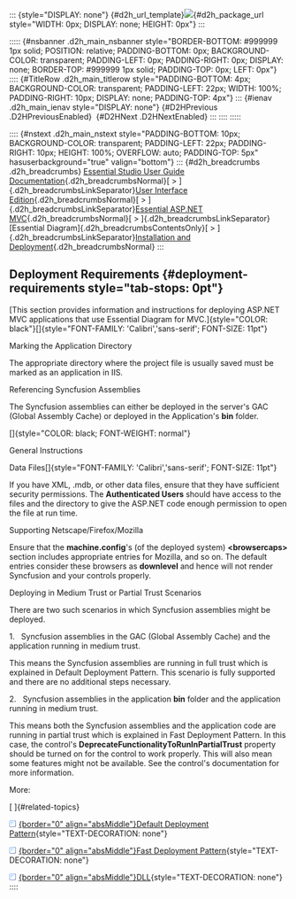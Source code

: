 ::: {style="DISPLAY: none"}
[](ms-xhelp:///?Id=d2h_url_template){#d2h_url_template}![](!package_url!){#d2h_package_url style="WIDTH: 0px; DISPLAY: none; HEIGHT: 0px"}
:::

::::: {#nsbanner .d2h_main_nsbanner style="BORDER-BOTTOM: #999999 1px solid; POSITION: relative; PADDING-BOTTOM: 0px; BACKGROUND-COLOR: transparent; PADDING-LEFT: 0px; PADDING-RIGHT: 0px; DISPLAY: none; BORDER-TOP: #999999 1px solid; PADDING-TOP: 0px; LEFT: 0px"}
:::: {#TitleRow .d2h_main_titlerow style="PADDING-BOTTOM: 4px; BACKGROUND-COLOR: transparent; PADDING-LEFT: 22px; WIDTH: 100%; PADDING-RIGHT: 10px; DISPLAY: none; PADDING-TOP: 4px"}
::: {#ienav .d2h_main_ienav style="DISPLAY: none"}
[](ms-xhelp:///?Id=3536d6a2-18cc-45ee-af6d-81a609437a10){#D2HPrevious .D2HPreviousEnabled}  [](ms-xhelp:///?Id=48e2812b-21c2-4339-b01c-589afdcff88a){#D2HNext .D2HNextEnabled}
:::
::::
:::::

:::: {#nstext .d2h_main_nstext style="PADDING-BOTTOM: 10px; BACKGROUND-COLOR: transparent; PADDING-LEFT: 22px; PADDING-RIGHT: 10px; HEIGHT: 100%; OVERFLOW: auto; PADDING-TOP: 5px" hasuserbackground="true" valign="bottom"}
::: {#d2h_breadcrumbs .d2h_breadcrumbs}
[Essential Studio User Guide Documentation](ms-xhelp:///?Id=12457748-09e3-4d74-a240-8e049cedf030){.d2h_breadcrumbsNormal}[ \> ]{.d2h_breadcrumbsLinkSeparator}[User Interface Edition](ms-xhelp:///?Id=c29296b7-531c-413b-a0ec-488ca1f7f669){.d2h_breadcrumbsNormal}[ \> ]{.d2h_breadcrumbsLinkSeparator}[Essential ASP.NET MVC](ms-xhelp:///?Id=4b14e7d1-65c4-4f67-b1aa-2c37709905a5){.d2h_breadcrumbsNormal}[ \> ]{.d2h_breadcrumbsLinkSeparator}[Essential Diagram]{.d2h_breadcrumbsContentsOnly}[ \> ]{.d2h_breadcrumbsLinkSeparator}[Installation and Deployment](ms-xhelp:///?Id=3536d6a2-18cc-45ee-af6d-81a609437a10){.d2h_breadcrumbsNormal}
:::

## Deployment Requirements {#deployment-requirements style="tab-stops: 0pt"}

[This section provides information and instructions for deploying ASP.NET MVC applications that use Essential Diagram for MVC.]{style="COLOR: black"}[]{style="FONT-FAMILY: 'Calibri','sans-serif'; FONT-SIZE: 11pt"}

Marking the Application Directory 

The appropriate directory where the project file is usually saved must be marked as an application in IIS.

Referencing Syncfusion Assemblies 

The Syncfusion assemblies can either be deployed in the server\'s GAC (Global Assembly Cache) or deployed in the Application\'s **bin** folder.

[]{style="COLOR: black; FONT-WEIGHT: normal"} 

General Instructions

Data Files[]{style="FONT-FAMILY: 'Calibri','sans-serif'; FONT-SIZE: 11pt"}

If you have XML, .mdb, or other data files, ensure that they have sufficient security permissions. The **Authenticated Users** should have access to the files and the directory to give the ASP.NET code enough permission to open the file at run time.

Supporting Netscape/Firefox/Mozilla

Ensure that the **machine.config**\'s (of the deployed system) **\<browsercaps\>** section includes appropriate entries for Mozilla, and so on. The default entries consider these browsers as **downlevel** and hence will not render Syncfusion and your controls properly.

Deploying in Medium Trust or Partial Trust Scenarios

There are two such scenarios in which Syncfusion assemblies might be deployed.

1.   Syncfusion assemblies in the GAC (Global Assembly Cache) and the application running in medium trust.

This means the Syncfusion assemblies are running in full trust which is explained in Default Deployment Pattern. This scenario is fully supported and there are no additional steps necessary.

2.   Syncfusion assemblies in the application **bin** folder and the application running in medium trust.

This means both the Syncfusion assemblies and the application code are running in partial trust which is explained in Fast Deployment Pattern. In this case, the control's **DeprecateFunctionalityToRunInPartialTrust** property should be turned on for the control to work properly. This will also mean some features might not be available. See the control\'s documentation for more information.

More:

[ ]{#related-topics}

[![](button.gif){border="0" align="absMiddle"}Default Deployment Pattern](ms-xhelp:///?Id=48e2812b-21c2-4339-b01c-589afdcff88a){style="TEXT-DECORATION: none"}

[![](button.gif){border="0" align="absMiddle"}Fast Deployment Pattern](ms-xhelp:///?Id=7b56246a-1b73-4fe8-b044-ed0cb09eb47a){style="TEXT-DECORATION: none"}

[![](button.gif){border="0" align="absMiddle"}DLL](ms-xhelp:///?Id=45d8c0ab-32c8-44d7-8061-137f361be147){style="TEXT-DECORATION: none"}
::::
